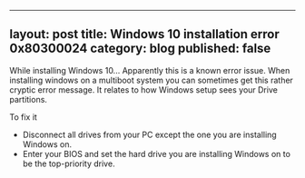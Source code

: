 ---
layout: post
title: Windows 10 installation error 0x80300024
category: blog
published: false
----
While installing Windows 10...
Apparently this is a known error issue.
When installing windows on a multiboot system you can sometimes get this rather cryptic error message.
It relates to how Windows setup sees your Drive partitions.

To fix it

- Disconnect all drives from your PC except the one you are installing Windows on.
- Enter your BIOS and set the hard drive you are installing Windows on to be the top-priority drive.

